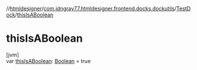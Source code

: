 //[htmldesigner](../../../index.md)/[com.jdngray77.htmldesigner.frontend.docks.dockutils](../index.md)/[TestDock](index.md)/[thisIsABoolean](this-is-a-boolean.md)

# thisIsABoolean

[jvm]\
var [thisIsABoolean](this-is-a-boolean.md): [Boolean](https://kotlinlang.org/api/latest/jvm/stdlib/kotlin/-boolean/index.html) = true
